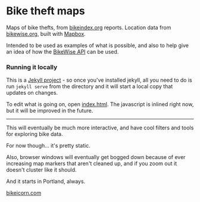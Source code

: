 # Bike theft maps

Maps of bike thefts, from [bikeindex.org](https://bikeindex.org) reports. Location data from [bikewise.org](https://bikewise.org), built with [Mapbox](https://mapbox.org).

Intended to be used as examples of what is possible, and also to help give an idea of how the [BikeWise API](https://bikewise.org/documentation) can be used.

### Running it locally

This is a [Jekyll project](http://jekyllrb.com/) - so once you've installed jekyll, all you need to do is run `jekyll serve` from the directory and it will start a local copy that updates on changes.

To edit what is going on, open [index.html](index.html). The javascript is inlined right now, but it will be improved in the future.



---


This will eventually be much more interactive, and have cool filters and tools for exploring bike data.

For now though... it's pretty static.

Also, browser windows will eventually get bogged down because of ever increasing map markers that aren't cleaned up, and if you zoom out it doesn't cluster like it should.

And it starts in Portland, always.

[bikeicorn.com](http://bikeicorn.com)